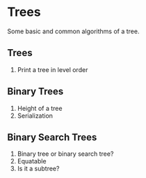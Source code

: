 # Trees

Some basic and common algorithms of a tree.

## Trees

1. Print a tree in level order

## Binary Trees

1. Height of a tree
2. Serialization

## Binary Search Trees

1. Binary tree or binary search tree?
2. Equatable
3. Is it a subtree?
